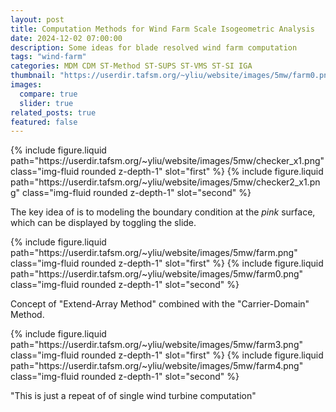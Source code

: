 ```yaml
---
layout: post
title: Computation Methods for Wind Farm Scale Isogeometric Analysis
date: 2024-12-02 07:00:00
description: Some ideas for blade resolved wind farm computation
tags: "wind-farm"
categories: MDM CDM ST-Method ST-SUPS ST-VMS ST-SI IGA
thumbnail: "https://userdir.tafsm.org/~yliu/website/images/5mw/farm0.png"
images:
  compare: true
  slider: true
related_posts: true
featured: false
---
```


<img-comparison-slider>
  {% include figure.liquid path="https://userdir.tafsm.org/~yliu/website/images/5mw/checker_x1.png" class="img-fluid rounded z-depth-1" slot="first" %}
  {% include figure.liquid path="https://userdir.tafsm.org/~yliu/website/images/5mw/checker2_x1.png" class="img-fluid rounded z-depth-1" slot="second" %}
</img-comparison-slider>

The key idea of is to modeling the boundary condition at the _pink_ surface, which can be displayed by toggling the slide.

<img-comparison-slider>
  {% include figure.liquid path="https://userdir.tafsm.org/~yliu/website/images/5mw/farm.png" class="img-fluid rounded z-depth-1" slot="first" %}
  {% include figure.liquid path="https://userdir.tafsm.org/~yliu/website/images/5mw/farm0.png" class="img-fluid rounded z-depth-1" slot="second" %}
</img-comparison-slider>

Concept of "Extend-Array Method" combined with the "Carrier-Domain" Method.

<img-comparison-slider>
  {% include figure.liquid path="https://userdir.tafsm.org/~yliu/website/images/5mw/farm3.png" class="img-fluid rounded z-depth-1" slot="first" %}
  {% include figure.liquid path="https://userdir.tafsm.org/~yliu/website/images/5mw/farm4.png" class="img-fluid rounded z-depth-1" slot="second" %}
</img-comparison-slider>

"This is just a repeat of of single wind turbine computation"
